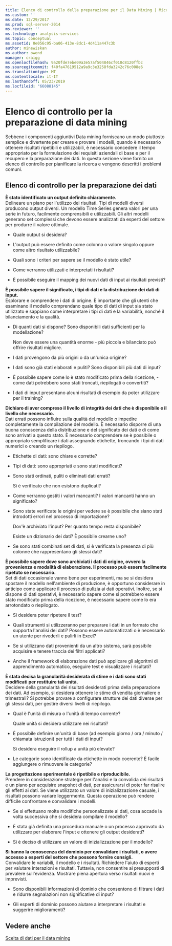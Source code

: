 ```yaml
---
title: Elenco di controllo della preparazione per il Data Mining | Microsoft Docs
ms.custom: ''
ms.date: 12/29/2017
ms.prod: sql-server-2014
ms.reviewer: ''
ms.technology: analysis-services
ms.topic: conceptual
ms.assetid: 0e056c95-ba06-413e-8dc1-4d411a447c3b
author: minewiskan
ms.author: owend
manager: craigg
ms.openlocfilehash: 9a20fde7ebe09a3e57af504846cf010c8120ffbc
ms.sourcegitcommit: f40fa47619512a9a9c3e3258fda3242c76c008e6
ms.translationtype: MT
ms.contentlocale: it-IT
ms.lasthandoff: 05/23/2019
ms.locfileid: "66088145"
---
```

# <a name="checklist-of-preparation-for-data-mining"></a>Elenco di controllo per la preparazione di data mining
  Sebbene i componenti aggiuntivi Data mining forniscano un modo piuttosto semplice e divertente per creare e provare i modelli, quando è necessario ottenere risultati ripetibili e utilizzabili, è necessario concedere il tempo appropriato per la formulazione dei requisiti aziendali di base e per il recupero e la preparazione dei dati. In questa sezione viene fornito un elenco di controllo per pianificare la ricerca e vengono descritti i problemi comuni.  
  
## <a name="checklist-of-data-preparation"></a>Elenco di controllo per la preparazione dei dati  
 **È stato identificato un output definito chiaramente.**  
 Delineare un piano per l'utilizzo dei risultati. Tipi di modelli diversi producono output diversi. Un modello Time Series genera valori per una serie in futuro, facilmente comprensibili e utilizzabili. Gli altri modelli generano set complessi che devono essere analizzati da esperti del settore per produrre il valore ottimale.  
  
-   Quale output si desidera?  
  
-   L'output può essere definito come colonna o valore singolo oppure come altro risultato utilizzabile?  
  
-   Quali sono i criteri per sapere se il modello è stato utile?  
  
-   Come verranno utilizzati e interpretati i risultati?  
  
-   È possibile eseguire il mapping dei nuovi dati di input ai risultati previsti?  
  
 **È possibile sapere il significato, i tipi di dati e la distribuzione dei dati di input.**  
 Esplorare e comprendere i dati di origine. È importante che gli utenti che esaminano il modello comprendano quale tipo di dati di input sia stato utilizzato e sappiano come interpretare i tipi di dati e la variabilità, nonché il bilanciamento e la qualità.  
  
-   Di quanti dati si dispone? Sono disponibili dati sufficienti per la modellazione?  
  
     Non deve essere una quantità enorme - più piccola e bilanciato può offrire risultati migliore.  
  
-   I dati provengono da più origini o da un'unica origine?  
  
-   I dati sono già stati elaborati e puliti? Sono disponibili più dati di input?  
  
-   È possibile sapere come lo è stato modificato prima della ricezione, - come dati potrebbero sono stati troncati, riepilogati o convertiti?  
  
-   I dati di input presentano alcuni risultati di esempio da poter utilizzare per il training?  
  
 **Dichiaro di aver compreso il livello di integrità dei dati che è disponibile e il livello che necessario.**  
 Dati errati possono influire sulla qualità del modello o impedire completamente la compilazione del modello. È necessario disporre di una buona conoscenza della distribuzione e del significato dei dati e di come sono arrivati a questo stato. È necessario comprendere se è possibile o appropriato semplificare i dati assegnando etichette, troncando i tipi di dati numerici o creando un riepilogo.  
  
-   Etichette di dati: sono chiare e corrette?  
  
-   Tipi di dati: sono appropriati e sono stati modificati?  
  
-   Sono stati ordinati, puliti o eliminati dati errati?  
  
     Si è verificato che non esistono duplicati?  
  
-   Come verranno gestiti i valori mancanti? I valori mancanti hanno un significato?  
  
-   Sono state verificate le origini per vedere se è possibile che siano stati introdotti errori nel processo di importazione?  
  
     Dov'è archiviato l'input? Per quanto tempo resta disponibile?  
  
     Esiste un dizionario dei dati? È possibile crearne uno?  
  
-   Se sono stati combinati set di dati, si è verificata la presenza di più colonne che rappresentano gli stessi dati?  
  
 **È possibile sapere dove sono archiviati i dati di origine, ovvero la provenienza e modalità di elaborazione. Il processo può essere facilmente ripetuto se necessario.**  
 Set di dati occasionale vanno bene per esperimenti, ma se si desidera spostare il modello nell'ambiente di produzione, è opportuno considerare in anticipo come applicare il processo di pulizia ai dati operativi. Inoltre, se si dispone di dati operativi, è necessario sapere come si potrebbero essere stato modificato prima della ricezione, è necessario sapere come lo era arrotondato o riepilogato.  
  
-   Si desidera poter ripetere il test?  
  
-   Quali strumenti si utilizzeranno per preparare i dati in un formato che supporta l'analisi dei dati? Possono essere automatizzati o è necessario un utente per rivederli e pulirli in Excel?  
  
-   Se si utilizzano dati provenienti da un altro sistema, sarà possibile acquisire e tenere traccia dei filtri applicati?  
  
-   Anche il framework di elaborazione dati può applicare gli algoritmi di apprendimento automatico, eseguire test e visualizzare i risultati?  
  
 **È stata decisa la granularità desiderata di stime e i dati sono stati modificati per restituire tali unità.**  
 Decidere della granularità dei risultati desiderati prima della preparazione dei dati. Ad esempio, si desidera ottenere le stime di vendita giornaliere o trimestrali? Si potrebbe provare a configurare strutture dei dati diverse per gli stessi dati, per gestire diversi livelli di riepilogo.  
  
-   Qual è l'unità di misura o l'unità di tempo corrente?  
  
     Quale unità si desidera utilizzare nei risultati?  
  
-   È possibile definire un'unità di base (ad esempio giorno / ora / minuto / chiamata istruzioni) per tutti i dati di input?  
  
     Si desidera eseguire il rollup a unità più elevate?  
  
-   Le categorie sono identificate da etichette in modo coerente? È facile aggiungere o rimuovere le categorie?  
  
 **La progettazione sperimentale è ripetibile e riproducibile.**  
 Prendere in considerazione strategie per l'analisi e la convalida dei risultati e un piano per acquisire snapshot di dati, per assicurarsi di poter far risalire gli effetti ai dati. Se viene utilizzato un valore di inizializzazione casuale, i risultati possono variare leggermente. Questa operazione può rendere difficile confrontare e convalidare i modelli.  
  
-   Se si effettuano molte modifiche personalizzate ai dati, cosa accade la volta successiva che si desidera compilare il modello?  
  
-   È stata già definita una procedura manuale o un processo approvato da utilizzare per elaborare l'input e ottenere gli output desiderati?  
  
-   Si è deciso di utilizzare un valore di inizializzazione per il modello?  
  
 **Si hanno la conoscenza del dominio per convalidare i risultati, o avere accesso a esperti del settore che possono fornire consigli.**  
 Convalidare le variabili, il modello e i risultati. Richiedere l'aiuto di esperti per valutare interazioni e risultati. Tuttavia, non consentire ai presupposti di prevalere sull'evidenza. Mostrare piena apertura verso risultati nuovi e imprevisti.  
  
-   Sono disponibili informazioni di dominio che consentono di filtrare i dati e ridurre segnalazioni non significative di input?  
  
-   Gli esperti di dominio possono aiutare a interpretare i risultati e suggerire miglioramenti?  
  
## <a name="see-also"></a>Vedere anche  
 [Scelta di dati per il data mining](choosing-data-for-data-mining.md)  
  
  
